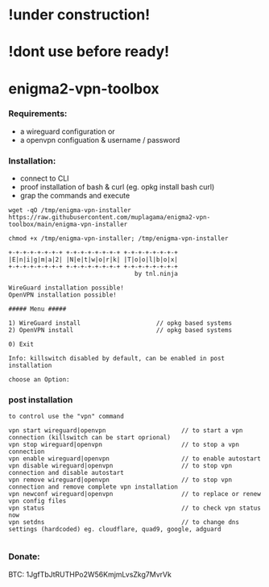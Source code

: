 # !under construction!
# !dont use before ready!
# enigma2-vpn-toolbox

### Requirements:
- a wireguard configuration
      or 
- a openvpn configuation & username / password

### Installation:
- connect to CLI
- proof installation of bash & curl (eg. opkg install bash curl)
- grap the commands and execute

```
wget -qO /tmp/enigma-vpn-installer https://raw.githubusercontent.com/muplagama/enigma2-vpn-toolbox/main/enigma-vpn-installer 
```
```
chmod +x /tmp/enigma-vpn-installer; /tmp/enigma-vpn-installer
```

```
+-+-+-+-+-+-+-+ +-+-+-+-+-+-+-+ +-+-+-+-+-+-+-+
|E|n|i|g|m|a|2| |N|e|t|w|o|r|k| |T|o|o|l|b|o|x|
+-+-+-+-+-+-+-+ +-+-+-+-+-+-+-+ +-+-+-+-+-+-+-+
                                   by tnl.ninja
                                               
WireGuard installation possible!
OpenVPN installation possible!

##### Menu #####

1) WireGuard install                     // opkg based systems 
2) OpenVPN install                       // opkg based systems

0) Exit

Info: killswitch disabled by default, can be enabled in post installation

choose an Option: 

```
### post installation

```
to control use the "vpn" command

vpn start wireguard|openvpn                     // to start a vpn connection (killswitch can be start oprional)
vpn stop wireguard|openvpn                      // to stop a vpn connection     
vpn enable wireguard|openvpn                    // to enable autostart
vpn disable wireguard|openvpn                   // to stop vpn connection and disable autostart
vpn remove wireguard|openvpn                    // to stop vpn connection and remove complete vpn installation
vpn newconf wireguard|openvpn                   // to replace or renew vpn config files
vpn status                                      // to check vpn status now
vpn setdns                                      // to change dns settings (hardcoded) eg. cloudflare, quad9, google, adguard 


```

### Donate: ###
BTC: 1JgfTbJtRUTHPo2W56KmjmLvsZkg7MvrVk
